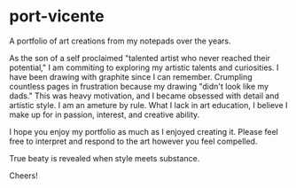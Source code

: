# port-vicente
A portfolio of art creations from my notepads over the years.

As the son of a self proclaimed "talented artist who never reached their potential," I am commiting to exploring my artistic talents and curiosities. I have been drawing with graphite since I can remember. Crumpling countless pages in frustration because my drawing "didn't look like my dads." This was heavy motivation, and I became obsessed with detail and artistic style. I am an ameture by rule. What I lack in art education, I believe I make up for in passion, interest, and creative ability.

I hope you enjoy my portfolio as much as I enjoyed creating it. Please feel free to interpret and respond to the art however you feel compelled. 

True beaty is revealed when style meets substance.

Cheers!
